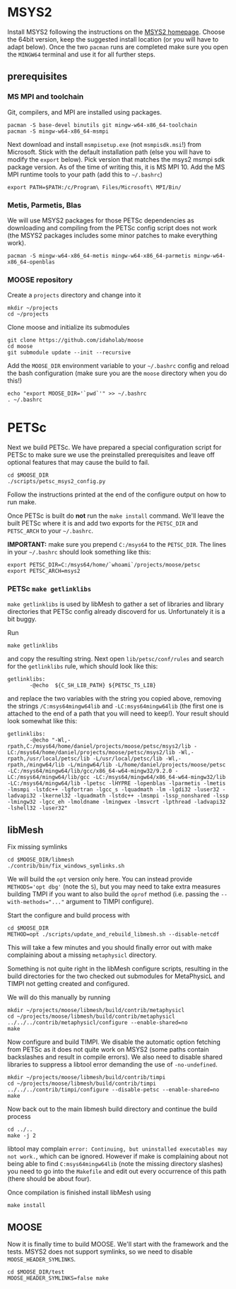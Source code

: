# MSYS2

Install MSYS2 following the instructions on the [MSYS2 homepage](https://www.msys2.org/).
Choose the 64bit version, keep the suggested install location (or you will have to adapt below).
Once the two `pacman` runs are completed make sure you open the `MINGW64` terminal
and use it for all further steps.

## prerequisites

### MS MPI and toolchain

Git, compilers, and MPI are installed using packages.

```
pacman -S base-devel binutils git mingw-w64-x86_64-toolchain
pacman -S mingw-w64-x86_64-msmpi
```

Next download and install `msmpisetup.exe` (not `msmpisdk.msi`!) from Microsoft.
Stick with the default installation path (else you will have to modify the `export` below).
Pick version that matches the msys2 msmpi sdk package version. As of the time of
writing this, it is MS MPI 10. Add the MS MPI runtime tools to your path (add this to `~/.bashrc`)

```
export PATH=$PATH:/c/Program\ Files/Microsoft\ MPI/Bin/
```

### Metis, Parmetis, Blas

We will use MSYS2 packages for those PETSc dependencies as downloading and compiling
from the PETSc config script does not work (the MSYS2 packages includes some minor patches to
make everything work).

```
pacman -S mingw-w64-x86_64-metis mingw-w64-x86_64-parmetis mingw-w64-x86_64-openblas
```

### MOOSE repository

Create a `projects` directory and change into it

```
mkdir ~/projects
cd ~/projects
```

Clone moose and initialize its submodules

```
git clone https://github.com/idaholab/moose
cd moose
git submodule update --init --recursive
```

Add the `MOOSE_DIR` environment variable to your `~/.bashrc` config and reload the
bash configuration (make sure you are the `moose` directory when you do this!)

```
echo "export MOOSE_DIR='`pwd`'" >> ~/.bashrc
. ~/.bashrc
```

# PETSc

Next we build PETSc. We have prepared a special configuration script for PETSc
to make sure we use the preinstalled prerequisites and leave off optional features
that may cause the build to fail.

```
cd $MOOSE_DIR
./scripts/petsc_msys2_config.py
```

Follow the instructions printed at the end of the configure output on how to run make.

Once PETSc is built do **not** run the `make install` command. We'll leave the built
PETSc where it is and add two exports for the `PETSC_DIR` and `PETSC_ARCH` to your `~/.bashrc`.

**IMPORTANT:** make sure you prepend `C:/msys64` to the `PETSC_DIR`. The lines in your
`~/.bashrc` should look something like this:

```
export PETSC_DIR=C:/msys64/home/`whoami`/projects/moose/petsc
export PETSC_ARCH=msys2
```

### PETSc `make getlinklibs`

`make getlinklibs` is used by libMesh to gather a set of libraries and library
directories that PETSc config already discoverd for us. Unfortunately it is a bit buggy.

Run

```
make getlinklibs
```

and copy the resulting string. Next open `lib/petsc/conf/rules` and search for
the `getlinklibs` rule, which should look like this:

```
getlinklibs:
       -@echo  ${C_SH_LIB_PATH} ${PETSC_TS_LIB}
```

and replace the two variables with the string you copied above, removing the
strings `/C:msys64mingw64lib` and `-LC:msys64mingw64lib` (the first one is attached
to the end of a path that you will need to keep!). Your result should look
somewhat like this:

```
getlinklibs:
       -@echo "-Wl,-rpath,C:/msys64/home/daniel/projects/moose/petsc/msys2/lib -LC:/msys64/home/daniel/projects/moose/petsc/msys2/lib -Wl,-rpath,/usr/local/petsc/lib -L/usr/local/petsc/lib -Wl,-rpath,/mingw64/lib -L/mingw64/lib -L/home/daniel/projects/moose/petsc -LC:/msys64/mingw64/lib/gcc/x86_64-w64-mingw32/9.2.0 -LC:/msys64/mingw64/lib/gcc -LC:/msys64/mingw64/x86_64-w64-mingw32/lib -LC:/msys64/mingw64/lib -lpetsc -lHYPRE -lopenblas -lparmetis -lmetis -lmsmpi -lstdc++ -lgfortran -lgcc_s -lquadmath -lm -lgdi32 -luser32 -ladvapi32 -lkernel32 -lquadmath -lstdc++ -lmsmpi -lssp_nonshared -lssp -lmingw32 -lgcc_eh -lmoldname -lmingwex -lmsvcrt -lpthread -ladvapi32 -lshell32 -luser32"
```

## libMesh

Fix missing symlinks

```
cd $MOOSE_DIR/libmesh
./contrib/bin/fix_windows_symlinks.sh
```

We will build the `opt` version only here. You can instead provide `METHODS='opt dbg'`
(note the `S`), but you may need to take extra measures building TMPI if you want to also
build the `oprof` method (i.e. passing the `--with-methods="..."` argument to TIMPI
configure).

Start the configure and build process with

```
cd $MOOSE_DIR
METHOD=opt ./scripts/update_and_rebuild_libmesh.sh --disable-netcdf
```

This will take a few minutes and you should finally error out with make complaining
about a missing `metaphysicl` directory.

Something is not quite right in the libMesh configure scripts, resulting in the
build directories for the two checked out submodules for MetaPhysicL and TIMPI
not getting created and configured.

We will do this manually by running

```
mkdir ~/projects/moose/libmesh/build/contrib/metaphysicl
cd ~/projects/moose/libmesh/build/contrib/metaphysicl
../../../contrib/metaphysicl/configure --enable-shared=no
make
```

Now configure and build TIMPI. We disable the automatic option fetching from PETSc
as it does not quite work on MSYS2 (some paths contain backslashes and result in
compile errors). We also need to disable shared libraries to suppress a libtool error
demanding the use of `-no-undefined`.

```
mkdir ~/projects/moose/libmesh/build/contrib/timpi
cd ~/projects/moose/libmesh/build/contrib/timpi
../../../contrib/timpi/configure --disable-petsc --enable-shared=no
make
```

Now back out to the main libmesh build directory and continue the build process

```
cd ../..
make -j 2
```

libtool may complain `error: Continuing, but uninstalled executables may not work.`,
which can be ignored. However if make is complaining about not being able to
find `C:msys64mingw64lib` (note the missing directory slashes) you need to go into the
`Makefile` and edit out every occurrence of this path (there should be about four).

Once compilation is finished install libMesh using

```
make install
```

## MOOSE

Now it is finally time to build MOOSE. We'll start with the framework and the
tests. MSYS2 does not support symlinks, so we need to disable `MOOSE_HEADER_SYMLINKS`.

```
cd $MOOSE_DIR/test
MOOSE_HEADER_SYMLINKS=false make
```
